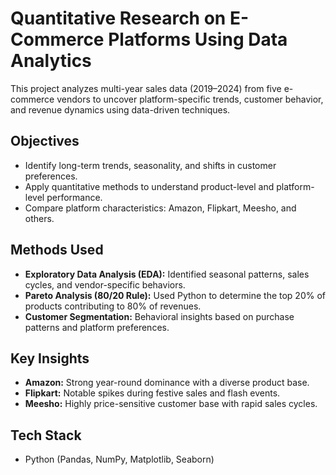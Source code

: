 # Quantitative Research on E-Commerce Platforms Using Data Analytics

This project analyzes multi-year sales data (2019–2024) from five e-commerce vendors to uncover platform-specific trends, customer behavior, and revenue dynamics using data-driven techniques.

## Objectives

- Identify long-term trends, seasonality, and shifts in customer preferences.
- Apply quantitative methods to understand product-level and platform-level performance.
- Compare platform characteristics: Amazon, Flipkart, Meesho, and others.

## Methods Used

- **Exploratory Data Analysis (EDA):** Identified seasonal patterns, sales cycles, and vendor-specific behaviors.
- **Pareto Analysis (80/20 Rule):** Used Python to determine the top 20% of products contributing to 80% of revenues.
- **Customer Segmentation:** Behavioral insights based on purchase patterns and platform preferences.

## Key Insights

- **Amazon:** Strong year-round dominance with a diverse product base.
- **Flipkart:** Notable spikes during festive sales and flash events.
- **Meesho:** Highly price-sensitive customer base with rapid sales cycles.

## Tech Stack

- Python (Pandas, NumPy, Matplotlib, Seaborn)

